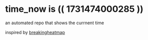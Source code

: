 # time_now is (( 1731474000285 ))

an automated repo that shows the currnent time

inspired by [breakingheatmap](https://github.com/breakingheatmap/breakingheatmap)